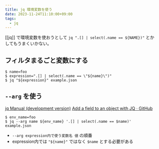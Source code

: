```yaml
---
title: jq 環境変数を使う
date: 2023-11-24T11:10:00+09:00
tags:
  - jq
---
```


[[jq]] で環境変数を使おうとして `jq ".[] | select(.name == ${NAME})"` とかしてもうまくいかない。

## フィルタまるごと変数にする

```shell
$ name=foo
$ expression=".[] | select(.name == \"${name}\")"
$ jq "${expression}" example.json
```

## `--arg` を使う

[jq Manual (development version)](https://stedolan.github.io/jq/manual/#Invokingjq)
[Add a field to an object with JQ · GitHub](https://gist.github.com/joar/776b7d176196592ed5d8)

```shell
$ env_name=foo
$ jq --arg name ${env_name} '.[] | select(.name == $name)' example.json
```

- `--arg expression内で使う変数名 値` の順番
- expression内では `"${name}"` ではなく `$name` とする必要がある
